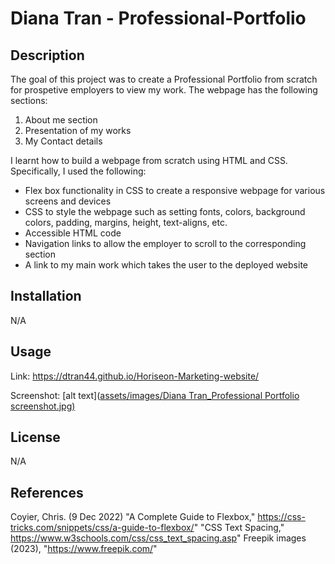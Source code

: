 # Diana Tran - Professional-Portfolio

## Description
The goal of this project was to create a Professional Portfolio from scratch for prospetive employers to view my work. The webpage has the following sections: 
1. About me section 
2. Presentation of my works 
3. My Contact details

I learnt how to build a webpage from scratch using HTML and CSS. Specifically, I used the following: 
- Flex box functionality in CSS to create a responsive webpage for various screens and devices
- CSS to style the webpage such as setting fonts, colors, background colors, padding, margins, height, text-aligns, etc.
- Accessible HTML code
- Navigation links to allow the employer to scroll to the corresponding section
- A link to my main work which takes the user to the deployed website

## Installation

N/A

## Usage

Link: https://dtran44.github.io/Horiseon-Marketing-website/

Screenshot: 
[alt text]([assets/images/Diana Tran_Professional Portfolio screenshot.jpg)](https://github.com/dtran44/Horiseon-Marketing-website/blob/main/assets/images/Horiseon-Marketing-website.html.png)

## License

N/A


## References
Coyier, Chris. (9 Dec 2022) "A Complete Guide to Flexbox," https://css-tricks.com/snippets/css/a-guide-to-flexbox/"
"CSS Text Spacing," https://www.w3schools.com/css/css_text_spacing.asp"
Freepik images (2023), "https://www.freepik.com/"

